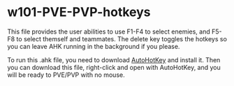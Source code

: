 # w101-PVE-PVP-hotkeys
This file provides the user abilities to use F1-F4 to select enemies, and F5-F8 to select themself and teammates. 
The delete key toggles the hotkeys so you can leave AHK running in the background if you please.

To run this .ahk file, you need to download [AutoHotKey](https://www.autohotkey.com/) and install it.
Then you can download this file, right-click and open with AutoHotKey, and you will be ready to PVE/PVP with no mouse.
